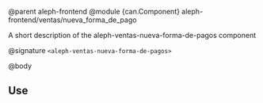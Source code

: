 @parent aleph-frontend
@module {can.Component} aleph-frontend/ventas/nueva_forma_de_pago <aleph-ventas-nueva-forma-de-pagos>

A short description of the aleph-ventas-nueva-forma-de-pagos component

@signature `<aleph-ventas-nueva-forma-de-pagos>`

@body

## Use

